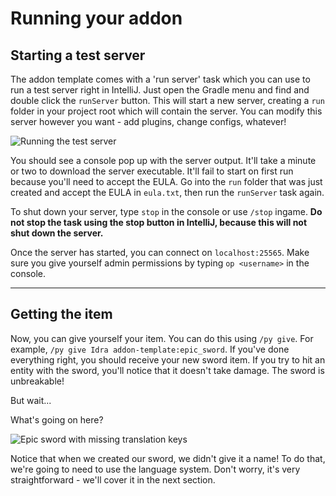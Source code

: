 # Running your addon

## Starting a test server

The addon template comes with a 'run server' task which you can use to run a test server right in IntelliJ. Just open the Gradle menu and find and double click the `runServer` button. This will start a new server, creating a `run` folder in your project root which will contain the server. You can modify this server however you want - add plugins, change configs, whatever!

![Running the test server](/img/running-test-server.png)

You should see a console pop up with the server output. It'll take a minute or two to download the server executable. It'll fail to start on first run because you'll need to accept the EULA. Go into the `run` folder that was just created and accept the EULA in `eula.txt`, then run the `runServer` task again.

To shut down your server, type `stop` in the console or use `/stop` ingame. **Do not stop the task using the stop button in IntelliJ, because this will not shut down the server.**

Once the server has started, you can connect on `localhost:25565`. Make sure you give yourself admin permissions by typing `op <username>` in the console.

---

## Getting the item

Now, you can give yourself your item. You can do this using `/py give`. For example, `/py give Idra addon-template:epic_sword`. If you've done everything right, you should receive your new sword item. If you try to hit an entity with the sword, you'll notice that it doesn't take damage. The sword is unbreakable!

But wait...

What's going on here?

![Epic sword with missing translation keys](/img/epic-sword-missing-translation-key.png)

Notice that when we created our sword, we didn't give it a name! To do that, we're going to need to use the language system. Don't worry, it's very straightforward - we'll cover it in the next section.

